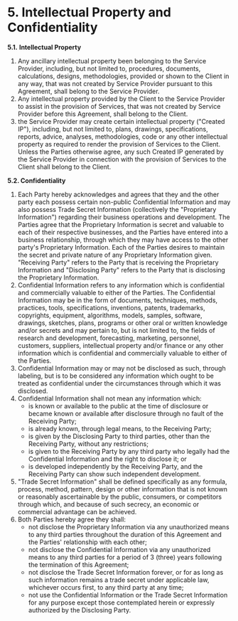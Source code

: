 # 5. Intellectual Property and Confidentiality

**5.1.** **Intellectual Property**

1. Any ancillary intellectual property been belonging to the Service Provider, including, but not limited to, procedures, documents, calculations, designs, methodologies, provided or shown to the Client in any way, that was not created by Service Provider pursuant to this Agreement, shall belong to the Service Provider.
2. Any intellectual property provided by the Client to the Service Provider to assist in the provision of Services, that was not created by Service Provider before this Agreement, shall belong to the Client. 
3. the Service Provider may create certain intellectual property \("Created IP"\), including, but not limited to, plans, drawings, specifications, reports, advice, analyses, methodologies, code or any other intellectual property as required to render the provision of Services to the Client. Unless the Parties otherwise agree, any such Created IP generated by the Service Provider in connection with the provision of Services to the Client shall belong to the Client.

**5.2. Confidentiality**

1. Each Party hereby acknowledges and agrees that they and the other party each possess certain non-public Confidential Information and may also possess Trade Secret Information \(collectively the "Proprietary Information"\) regarding their business operations and development. The Parties agree that the Proprietary Information is secret and valuable to each of their respective businesses, and the Parties have entered into a business relationship, through which they may have access to the other party's Proprietary Information. Each of the Parties desires to maintain the secret and private nature of any Proprietary Information given. "Receiving Party" refers to the Party that is receiving the Proprietary Information and "Disclosing Party" refers to the Party that is disclosing the Proprietary Information.
2. Confidential Information refers to any information which is confidential and commercially valuable to either of the Parties. The Confidential Information may be in the form of documents, techniques, methods, practices, tools, specifications, inventions, patents, trademarks, copyrights, equipment, algorithms, models, samples, software, drawings, sketches, plans, programs or other oral or written knowledge and/or secrets and may pertain to, but is not limited to, the fields of research and development, forecasting, marketing, personnel, customers, suppliers, intellectual property and/or finance or any other information which is confidential and commercially valuable to either of the Parties.
3. Confidential Information may or may not be disclosed as such, through labeling, but is to be considered any information which ought to be treated as confidential under the circumstances through which it was disclosed.
4. Confidential Information shall not mean any information which:
   * is known or available to the public at the time of disclosure or became known or available after disclosure through no fault of the Receiving Party;
   * is already known, through legal means, to the Receiving Party;
   * is given by the Disclosing Party to third parties, other than the Receiving Party, without any restrictions;
   * is given to the Receiving Party by any third party who legally had the Confidential Information and the right to disclose it; or
   * is developed independently by the Receiving Party, and the Receiving Party can show such independent development.
5. "Trade Secret Information" shall be defined specifically as any formula, process, method, pattern, design or other information that is not known or reasonably ascertainable by the public, consumers, or competitors through which, and because of such secrecy, an economic or commercial advantage can be achieved.
6. Both Parties hereby agree they shall:
   * not disclose the Proprietary Information via any unauthorized means to any third parties throughout the duration of this Agreement and the Parties' relationship with each other;
   * not disclose the Confidential Information via any unauthorized means to any third parties for a period of 3 \(three\) years following the termination of this Agreement;
   * not disclose the Trade Secret Information forever, or for as long as such information remains a trade secret under applicable law, whichever occurs first, to any third party at any time;
   * not use the Confidential Information or the Trade Secret Information for any purpose except those contemplated herein or expressly authorized by the Disclosing Party.

